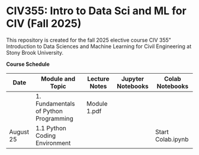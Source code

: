 # CIV355: Intro to Data Sci and ML for CIV (Fall 2025)

This repository is created for the fall 2025 elective course CIV 355" Introduction to Data Sciences and Machine Learning for Civil Engineering at Stony Brook University. 


**Course Schedule**

|Date          |Module  and Topic        |Lecture Notes    |Jupyter Notebooks   |Colab Notebooks      
| ------------------|-----------------------------------------|-------------------------------|--------------------|------------|
|           |1. Fundamentals of Python Programming    |Module 1.pdf        
|August 25           |1.1 Python Coding Environment  |         |        | Start Colab.ipynb   |

 



